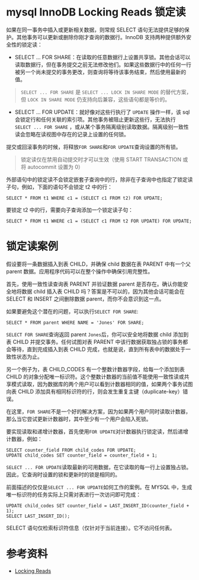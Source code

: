 # mysql InnoDB Locking Reads 锁定读

如果在同一事务中插入或更新相关数据，则常规 SELECT 语句无法提供足够的保护。其他事务可以更新或删除你刚才查询的数据行。InnoDB 支持两种提供额外安全性的锁定读：

- SELECT ... FOR SHARE：在读取的任意数据行上设置共享锁。其他会话可以读取数据行，但在事务提交之前无法修改他们。如果这些数据行中的任何一行被另一个尚未提交的事务更改，则查询将等待该事务结束，然后使用最新的值。

> `SELECT ... FOR SHARE` 是 `SELECT ... LOCK IN SHARE MODE` 的替代方案，但 `LOCK IN SHARE MODE` 仍支持向后兼容，这些语句都是等价的。

- SELECT ... FOR UPDATE：就好像对这些行执行了 `UPDATE` 操作一样，该 sql 会锁定行和任何关联的索引项。其他事务被阻止更新这些行，无法执行 `SELECT ... FOR SHARE`
  ，或从某个事务隔离级别读取数据。隔离级别一致性读会忽略在读视图中存在的记录上设置的任何锁。

提交或回滚事务的时候，将释放`FOR SHARE`和`FOR UPDATE`查询设置的所有锁。

> 锁定读仅在禁用自动提交时才可以生效（使用 START TRANSACTION 或将 autocommit 设置为 0）

外部语句中的锁定读不会锁定嵌套子查询中的行，除非在子查询中也指定了锁定读子句，例如，下面的语句不会锁定 t2 中的行：

```mysql
SELECT * FROM t1 WHERE c1 = (SELECT c1 FROM t2) FOR UPDATE;
```

要锁定 t2 中的行，需要向子查询添加一个锁定读子句：

```mysql
SELECT * FROM t1 WHERE c1 = (SELECT c1 FROM t2 FOR UPDATE) FOR UPDATE;
```

# 锁定读案例

假设要将一条数据插入到表 CHILD，并确保 child 数据在表 PARENT 中有一个父 parent 数据。应用程序代码可以在整个操作中确保引用完整性。

首先，使用一致性读查询表 PARENT 并验证数据 parent 是否存在。确认你能安全地将数据 child 插入表 CHILD 吗？答案是不可以的，因为其他会话可能会在 SELECT 和 INSERT 之间删除数据
parent，而你不会意识到这一点。

如果要避免这个潜在的问题，可以执行`SELECT FOR SHARE`:

```mysql
SELECT * FROM parent WHERE NAME = 'Jones' FOR SHARE;
```

`SELECT FOR SHARE`查询返回 parent `Jones`后，你可以安全地将数据 child 添加到表 CHILD 并提交事务。任何试图对表 PARENT 中该行数据获取独占锁的事务都会等待，直到完成插入到表 CHILD
完成，也就是说，直到所有表中的数据处于一致性状态为止。

另一个例子为，表 CHILD_CODES 有一个整数计数器字段，给每一个添加到表 CHILD 的对象分配唯一标识符。这个整数计数器的当前值不能使用一致性读或共享模式读取，因为数据库的两个用户可以看到计数器相同的值，如果两个事务试图向表
CHILD 添加具有相同标识符的行，则会发生重复主键（duplicate-key）错误。

在这里，`FOR SHARE`不是一个好的解决方案，因为如果两个用户同时读取计数器，那么当它尝试更新计数器时，其中至少有一个用户会陷入死锁。

要实现读取和递增计数器，首先使用`FOR UPDATE`对计数器执行锁定读，然后递增计数器，例如：

```mysql
SELECT counter_field FROM child_codes FOR UPDATE;
UPDATE child_codes SET counter_field = counter_field + 1;
```

`SELECT ... FOR UPDATE`读取最新的可用数据，在它读取的每一行上设置独占锁。因此，它查询时设置的锁和更新时的锁是相同的。

前面描述的仅仅是`SELECT ... FOR UPDATE`如何工作的案例。在 MYSQL 中，生成唯一标识符的任务实际上只需对表进行一次访问即可完成：

```mysql
UPDATE child_codes SET counter_field = LAST_INSERT_ID(counter_field + 1);
SELECT LAST_INSERT_ID();
```

SELECT 语句仅检索标识符信息（仅针对于当前连接）。它不访问任何表。

# 参考资料

- [Locking Reads](https://dev.mysql.com/doc/refman/8.0/en/innodb-locking-reads.html)